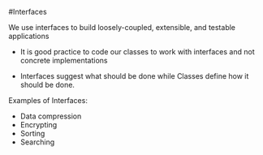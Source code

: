 #Interfaces

We use interfaces to build loosely-coupled, extensible, and testable applications

* It is good practice to code our classes to work with interfaces and not concrete implementations

* Interfaces suggest what should be done while Classes define how it should be done.

Examples of Interfaces:
  * Data compression
  * Encrypting
  * Sorting
  * Searching
